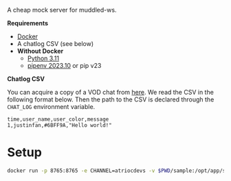 A cheap mock server for muddled-ws.

**Requirements**

- [Docker](https://docker.com)
- A chatlog CSV (see below)
- **Without Docker**
  - [Python 3.11](https://www.python.org/)
  - [pipenv 2023.10](https://pypi.org/project/pipenv/) or pip v23

**Chatlog CSV**

You can acquire a copy of a VOD chat from
[here](https://www.twitchchatdownloader.com/). We read the CSV in the following
format below. Then the path to the CSV is declared through the `CHAT_LOG`
environment variable.

```csv
time,user_name,user_color,message
1,justinfan,#6BFF9A,"Hello world!"
```

# Setup

```sh
docker run -p 8765:8765 -e CHANNEL=atriocdevs -v $PWD/sample:/opt/app/sample ghcr.io/atrioc-devs/muddled-mock:latest
```

